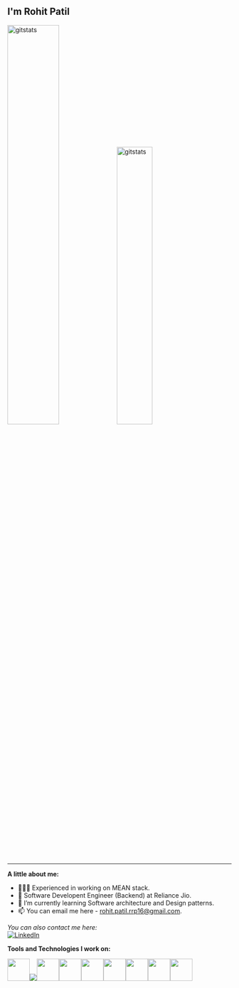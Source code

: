 <h2> I'm Rohit Patil </h2>

<div align="left">
<img width = "48%" alt="gitstats" src="https://github-readme-stats.vercel.app/api?username=RohitPatilRRP&show_icons=true&theme=tokyonight" />

<img width = "40%" alt="gitstats" src="https://github-readme-stats.vercel.app/api/top-langs/?username=RohitPatilRRP&layout=compact&theme=tokyonight&hide=jupyter%20notebook" />
</div>

<hr>

**A little about me:**

- 👨🏻‍💻 Experienced in working on MEAN stack.
- 💼 Software Developent Engineer (Backend) at Reliance Jio.
- 🌱 I’m currently learning Software architecture and Design patterns.
- 📫 You can email me here - rohit.patil.rrp16@gmail.com.

<div align="left">

<i>You can also contact me here:</i><br>
<a href="https://www.linkedin.com/in/rohit-patil-0bb950147/" target="_blank"><img src="https://img.shields.io/badge/LinkedIn-%230077B5.svg?&style=flat-square&logo=linkedin&logoColor=white" alt="LinkedIn"></a>

</div>

**Tools and Technologies I work on:** 
<p align="left">
  <img src="https://media3.giphy.com/media/kdFc8fubgS31b8DsVu/giphy.webp" width="50"><img src="https://img.icons8.com/color/50/000000/angularjs.png"/><img src="https://gocode.colorado.gov/wp-content/uploads/2020/11/MongoDB-logo-500x400.gif" width="50"><img src="https://ps.w.org/redis-cache/assets/icon-128x128.gif?rev=2568513" width="50"><img src="https://i.pinimg.com/originals/f5/5e/80/f55e8059ea945abfd6804b887dd4a0af.gif" width="50"><img src="https://upload.wikimedia.org/wikipedia/commons/thumb/3/39/Kubernetes_logo_without_workmark.svg/220px-Kubernetes_logo_without_workmark.svg.png" width="50"><img src="https://www.pngitem.com/pimgs/m/340-3408094_jenkins-ci-hd-png-download.png" width="50"><img src="https://i.giphy.com/media/LMt9638dO8dftAjtco/200.webp" width="50"><img src="https://oscimg.oschina.net/oscnet/up-6e130b971f0de03e41a87b67af3b36eb05a.gif"  width="50">
</p>
